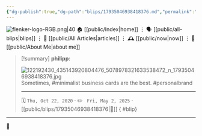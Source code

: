 ```yaml
---
{"dg-publish":true,"dg-path":"blips/17935046938418376.md","permalink":"/blips/17935046938418376/","title":"philipp on instagram @ 2020-10-22","created":"2020-10-22T17:00:00","updated":"2025-05-02T17:43:08"}
---
```



<div class="transclusion internal-embed is-loaded"><div class="markdown-embed">




![flenker-logo-RGB.png|40](/img/user/attachments/flenker-logo-RGB.png)
🏠 [[public/Index\|home]]  ⋮ 🗣️ [[public/all-blips\|blips]] ⋮  📝 [[public/All Articles\|articles]]  ⋮ 🕰️ [[public/now\|now]] ⋮ 🪪 [[public/About Me\|about me]]


</div></div>


> [!summary] **philipp**:
>
> ![122192430_435143920804476_5078978321633538472_n_17935046938418376.jpg](/img/user/attachments/122192430_435143920804476_5078978321633538472_n_17935046938418376.jpg)
> Sometimes, #minimalist business cards are the best. #personalbrand
> - - -
>
> 🗓️ <code>Thu, Oct 22, 2020</code>  · ✏️ <code> Fri, May 2, 2025</code>  · [[public/blips/17935046938418376\|🔗]]
{ #blip}


- - -

 👾
